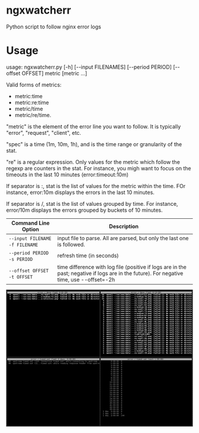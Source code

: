 ngxwatcherr
===========

Python script to follow nginx error logs

Usage
=====

usage: ngxwatcherr.py [-h] [--input FILENAMES] [--period PERIOD] [--offset OFFSET] metric [metric ...]


Valid forms of metrics:
 - metric:time
 - metric:re:time
 - metric/time
 - metric/re/time.

"metric" is the element of the error line you want to follow. It is typically "error", "request", "client", etc.

"spec" is a time (1m, 10m, 1h), and is the time range or granularity of the stat.

"re" is a regular expression. Only values for the metric which follow the regexp are counters in the stat. For instance, you migh want to focus on the timeouts in the last 10 minutes (error:timeout:10m)
                        
If separator is :, stat is the list of values for the metric within the time. FOr instance, error:10m displays the errors in the last 10 minutes.

If separator is /, stat is the list of values grouped by time. For instance, error/10m displays the errors grouped by buckets of 10 minutes.

| Command Line Option            | Description                                                                       |
| -------------------------------|-----------------------------------------------------------------------------------|
| `--input FILENAME -f FILENAME` | input file to parse. All are parsed, but only the last one is followed.           |
| `--period PERIOD -s PERIOD`    | refresh time (in seconds)                                                         |
| `--offset OFFSET -t OFFSET`    | time difference with log file (positive if logs are in the past; negative if logs are in the future). For negative time, use --offset=-2h |

![Screenshot](https://raw.githubusercontent.com/pmelet/ngxwatcherr/master/ngxwatcherr.png)
